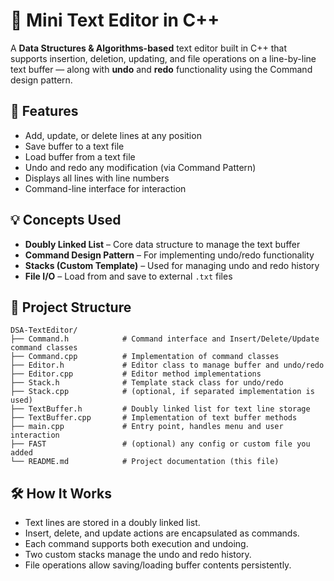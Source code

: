 # 📝 Mini Text Editor in C++

A **Data Structures & Algorithms-based** text editor built in C++ that supports insertion, deletion, updating, and file operations on a line-by-line text buffer — along with **undo** and **redo** functionality using the Command design pattern.

## 🚀 Features

- Add, update, or delete lines at any position
- Save buffer to a text file
- Load buffer from a text file
- Undo and redo any modification (via Command Pattern)
- Displays all lines with line numbers
- Command-line interface for interaction

## 💡 Concepts Used

- **Doubly Linked List** – Core data structure to manage the text buffer
- **Command Design Pattern** – For implementing undo/redo functionality
- **Stacks (Custom Template)** – Used for managing undo and redo history
- **File I/O** – Load from and save to external `.txt` files

## 📁 Project Structure

```
DSA-TextEditor/
├── Command.h            # Command interface and Insert/Delete/Update command classes
├── Command.cpp          # Implementation of command classes
├── Editor.h             # Editor class to manage buffer and undo/redo
├── Editor.cpp           # Editor method implementations
├── Stack.h              # Template stack class for undo/redo
├── Stack.cpp            # (optional, if separated implementation is used)
├── TextBuffer.h         # Doubly linked list for text line storage
├── TextBuffer.cpp       # Implementation of text buffer methods
├── main.cpp             # Entry point, handles menu and user interaction
├── FAST                 # (optional) any config or custom file you added
└── README.md            # Project documentation (this file)
```

## 🛠️ How It Works

- Text lines are stored in a doubly linked list.
- Insert, delete, and update actions are encapsulated as commands.
- Each command supports both execution and undoing.
- Two custom stacks manage the undo and redo history.
- File operations allow saving/loading buffer contents persistently.